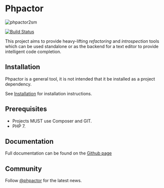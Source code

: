 Phpactor
========

![phpactor2sm](https://user-images.githubusercontent.com/530801/27995098-82e72c4c-64c0-11e7-96d2-f549c711ca8b.png)

[![Build Status](https://travis-ci.org/phpactor/phpactor.svg?branch=master)](https://travis-ci.org/phpactor/phpactor)

This project aims to provide heavy-lifting *refactoring* and *introspection*
tools which can be used standalone or as the backend for a text editor to
provide intelligent code completion.

Installation
------------

Phpactor is a general tool, it is not intended that it be installed as a project dependency.

See
[Installation](http://phpactor.github.io/phpactor/standalone.html#installation)
for installation instructions.

Prerequisites
-------------

- Projects MUST use Composer and GIT.
- PHP 7.

Documentation
-------------

Full documentation can be found on the [Github page](http://phpactor.github.io/phpactor)

Community
---------

Follow [@phpactor](https://twitter.com/phpactor) for the latest news.
